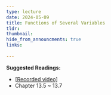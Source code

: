 ```yaml
---
type: lecture
date: 2024-05-09
title: Functions of Several Variables
tldr: 
thumbnail: 
hide_from_announcments: true
links: 
   
---
```

**Suggested Readings:**
- [[Recorded video]](https://www.youtube.com/playlist?list=PLHNZtBNWQ-86kW2o5p5EHKKa6HIUw_Esx)
- Chapter 13.5 ~ 13.7
